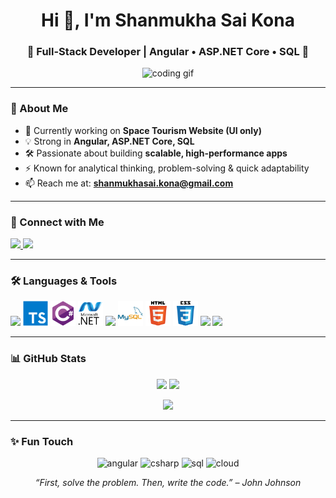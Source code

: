 <h1 align="center">Hi 👋, I'm Shanmukha Sai Kona</h1>
<h3 align="center">🌟 Full-Stack Developer | Angular • ASP.NET Core • SQL 🌟</h3>

<p align="center">
  <img src="https://media.giphy.com/media/qgQUggAC3Pfv687qPC/giphy.gif" width="400" alt="coding gif"/>
</p>

---

### 🚀 About Me  
- 🔭 Currently working on **Space Tourism Website (UI only)**  
- 💡 Strong in **Angular, ASP.NET Core, SQL**  
- 🛠️ Passionate about building **scalable, high-performance apps**  
- ⚡ Known for analytical thinking, problem-solving & quick adaptability  
- 📫 Reach me at: **shanmukhasai.kona@gmail.com**

---

### 🤝 Connect with Me  
<p align="left">
  <a href="https://linkedin.com/in/shanmukhasaikona" target="blank">
    <img src="https://img.shields.io/badge/LinkedIn-%230077B5.svg?&style=for-the-badge&logo=linkedin&logoColor=white" />
  </a>
  <a href="https://leetcode.com/shanmukhasaikona" target="blank">
    <img src="https://img.shields.io/badge/LeetCode-%23FFA116.svg?&style=for-the-badge&logo=leetcode&logoColor=black" />
  </a>
</p>

---

### 🛠️ Languages & Tools  
<p align="left">
  <img src="https://angular.io/assets/images/logos/angular/angular.svg" width="40"/> 
  <img src="https://raw.githubusercontent.com/devicons/devicon/master/icons/typescript/typescript-original.svg" width="40"/> 
  <img src="https://raw.githubusercontent.com/devicons/devicon/master/icons/csharp/csharp-original.svg" width="40"/> 
  <img src="https://raw.githubusercontent.com/devicons/devicon/master/icons/dot-net/dot-net-original-wordmark.svg" width="40"/> 
  <img src="https://www.vectorlogo.zone/logos/microsoft_azure/microsoft_azure-icon.svg" width="40"/> 
  <img src="https://raw.githubusercontent.com/devicons/devicon/master/icons/mysql/mysql-original-wordmark.svg" width="40"/> 
  <img src="https://raw.githubusercontent.com/devicons/devicon/master/icons/html5/html5-original-wordmark.svg" width="40"/> 
  <img src="https://raw.githubusercontent.com/devicons/devicon/master/icons/css3/css3-original-wordmark.svg" width="40"/> 
  <img src="https://www.vectorlogo.zone/logos/getpostman/getpostman-icon.svg" width="40"/> 
  <img src="https://www.vectorlogo.zone/logos/git-scm/git-scm-icon.svg" width="40"/> 
</p>

---

### 📊 GitHub Stats  
<p align="center">
  <img src="https://github-readme-stats.vercel.app/api?username=Shanmukh-19&show_icons=true&theme=tokyonight" height="180"/>
  <img src="https://streak-stats.demolab.com?user=Shanmukh-19&theme=tokyonight" height="180"/>
</p>

<p align="center">
  <img src="https://github-readme-stats.vercel.app/api/top-langs/?username=Shanmukh-19&layout=compact&theme=tokyonight" height="180"/>
</p>

---

### ✨ Fun Touch  
<p align="center">
  <img src="https://media.giphy.com/media/SS8CV2rQdlYNLtBCiF/giphy.gif" width="80" alt="angular"/> 
  <img src="https://media.giphy.com/media/UQJlZ2OcaCA2RLfGiZ/giphy.gif" width="80" alt="csharp"/> 
  <img src="https://media.giphy.com/media/cIn5fTcjnKhStIeAef/giphy.gif" width="80" alt="sql"/> 
  <img src="https://media.giphy.com/media/f3iwJFOVOwuy7K6FFw/giphy.gif" width="80" alt="cloud"/> 
</p>

<p align="center">
  <i>“First, solve the problem. Then, write the code.” – John Johnson</i>
</p>
